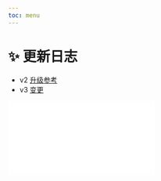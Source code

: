 ```yaml
---
toc: menu
---
```


# ✨ 更新日志

- v2 [升级参考](/zh-CN/guide/faq)
- v3 [变更](/zh-CN/guide/faq/#v3-变更)

<embed src="../../CHANGELOG.md"></embed>
